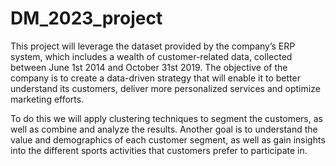 # DM_2023_project

This project will leverage the dataset provided by the company’s ERP system, which includes a
wealth of customer-related data, collected between June 1st 2014 and October 31st 2019. The
objective of the company is to create a data-driven strategy that will enable it to better understand
its customers, deliver more personalized services and optimize marketing efforts.

To do this we will apply clustering techniques to segment the customers, as
well as combine and analyze the results. Another goal is to understand the value and demographics
of each customer segment, as well as gain insights into the different sports activities that customers
prefer to participate in.